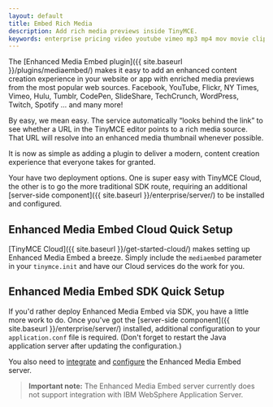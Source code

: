```yaml
---
layout: default
title: Embed Rich Media
description: Add rich media previews inside TinyMCE.
keywords: enterprise pricing video youtube vimeo mp3 mp4 mov movie clip film link linkchecking linkchecker mediaembed media
---
```


The [Enhanced Media Embed plugin]({{ site.baseurl }}/plugins/mediaembed/) makes it easy to add an enhanced content creation experience in your website or app with enriched media previews from the most popular web sources. Facebook, YouTube, Flickr, NY Times, Vimeo, Hulu, Tumblr, CodePen, SlideShare, TechCrunch, WordPress, Twitch, Spotify … and many more!

By easy, we mean easy. The service automatically “looks behind the link” to see whether a URL in the TinyMCE editor points to a rich media source. That URL will resolve into an enhanced media thumbnail whenever possible.

It is now as simple as adding a plugin to deliver a modern, content creation experience that everyone takes for granted.

Your have two deployment options. One is super easy with TinyMCE Cloud, the other is to go the more traditional SDK route, requiring an additional [server-side component]({{ site.baseurl }}/enterprise/server/) to be installed and configured.

## Enhanced Media Embed Cloud Quick Setup

[TinyMCE Cloud]({{ site.baseurl }}/get-started-cloud/) makes setting up Enhanced Media Embed a breeze. Simply include the `mediaembed` parameter in your `tinymce.init` and have our Cloud services do the work for you.

## Enhanced Media Embed SDK Quick Setup

If you'd rather deploy Enhanced Media Embed via SDK, you have a little more work to do. Once you've got the [server-side component]({{ site.baseurl }}/enterprise/server/) installed, additional configuration to your `application.conf` file is required. (Don't forget to restart the Java application server after updating the configuration.)

You also need to [integrate](/docs/enterprise/embed-media/mediaembed-server-integration/) and [configure](/docs/enterprise/embed-media/mediaembed-server-config/) the Enhanced Media Embed server.

> **Important note:** The Enhanced Media Embed server currently does not support integration with IBM WebSphere Application Server.
